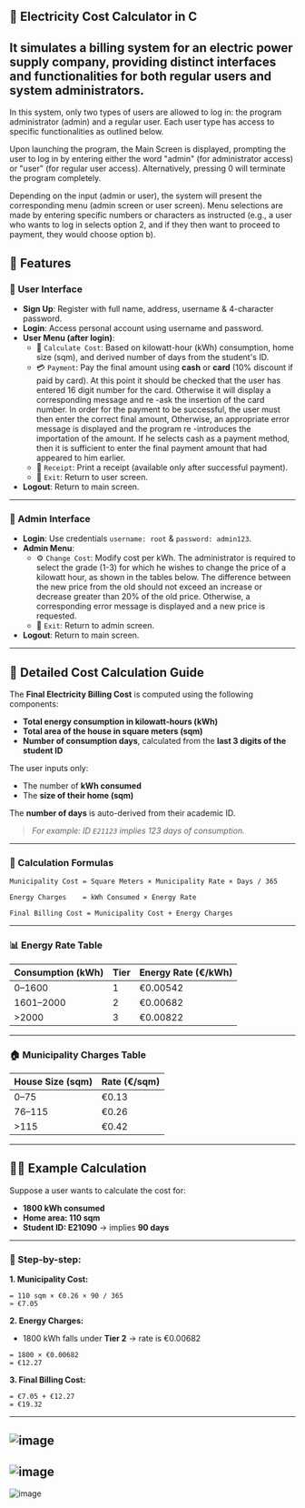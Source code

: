 ## 🔌 Electricity Cost Calculator in C
It simulates a billing system for an electric power supply company, providing distinct interfaces and functionalities for both regular users and system administrators.
---
In this system, only two types of users are allowed to log in: the program administrator (admin) and a regular user. Each user type has access to specific functionalities as outlined below.

Upon launching the program, the Main Screen is displayed, prompting the user to log in by entering either the word "admin" (for administrator access) or "user" (for regular user access). Alternatively, pressing 0 will terminate the program completely.

Depending on the input (admin or user), the system will present the corresponding menu (admin screen or user screen). Menu selections are made by entering specific numbers or characters as instructed (e.g., a user who wants to log in selects option 2, and if they then want to proceed to payment, they would choose option b).
## 📌 Features

### 👤 User Interface

- **Sign Up**: Register with full name, address, username & 4-character password.
- **Login**: Access personal account using username and password.
- **User Menu (after login)**:
  - 🔢 `Calculate Cost`: Based on kilowatt-hour (kWh) consumption, home size (sqm), and derived number of days from the student's ID.
  - 💳 `Payment`: Pay the final amount using **cash** or **card** (10% discount if paid by card). At this point it should be checked that the user has entered 16 digit number for the card. Otherwise it will display a corresponding message and re -ask the insertion of the card number. In order for the payment to be successful, the user must then enter the correct final amount, Otherwise, an appropriate error message is displayed and the program re -introduces the importation of the amount. If he selects cash as a payment method, then it is sufficient to enter the final payment amount that had appeared to him earlier.
  - 🧾 `Receipt`: Print a receipt (available only after successful payment).
  - 🚪 `Exit`: Return to user screen.
- **Logout**: Return to main screen.

---

### 🔐 Admin Interface

- **Login**: Use credentials `username: root` & `password: admin123`.
- **Admin Menu**:
  - ⚙️ `Change Cost`: Modify cost per kWh. The administrator is required to select the grade (1-3) for which he wishes to change the price of a kilowatt hour, as shown in the tables below. The difference between the new price from the old should not exceed an increase or decrease greater than 20% of the old price.
Otherwise, a corresponding error message is displayed and a new price is requested.
  - 🚪 `Exit`: Return to admin screen.
- **Logout**: Return to main screen.

---
## 🧮 Detailed Cost Calculation Guide

The **Final Electricity Billing Cost** is computed using the following components:

- **Total energy consumption in kilowatt-hours (kWh)**
- **Total area of the house in square meters (sqm)**
- **Number of consumption days**, calculated from the **last 3 digits of the student ID**

The user inputs only:
- The number of **kWh consumed**
- The **size of their home (sqm)**

The **number of days** is auto-derived from their academic ID.  
> *For example: ID `E21123` implies 123 days of consumption.*

---

### 🧾 Calculation Formulas

```
Municipality Cost = Square Meters × Municipality Rate × Days / 365

Energy Charges    = kWh Consumed × Energy Rate

Final Billing Cost = Municipality Cost + Energy Charges
```

---

### 📊 Energy Rate Table

| Consumption (kWh) | Tier | Energy Rate (€/kWh) |
|-------------------|------|---------------------|
| 0–1600            | 1    | €0.00542            |
| 1601–2000         | 2    | €0.00682            |
| >2000             | 3    | €0.00822            |

---

### 🏠 Municipality Charges Table

| House Size (sqm) | Rate (€/sqm) |
|------------------|--------------|
| 0–75             | €0.13        |
| 76–115           | €0.26        |
| >115             | €0.42        |

---

## 🧑‍🏫 Example Calculation

Suppose a user wants to calculate the cost for:

- **1800 kWh consumed**
- **Home area: 110 sqm**
- **Student ID: E21090** → implies **90 days**

---

### 🔢 Step-by-step:

**1. Municipality Cost:**

```
= 110 sqm × €0.26 × 90 / 365
≈ €7.05
```

**2. Energy Charges:**

- 1800 kWh falls under **Tier 2** → rate is €0.00682

```
= 1800 × €0.00682
= €12.27
```

**3. Final Billing Cost:**

```
= €7.05 + €12.27
= €19.32
```

---
![image](https://github.com/user-attachments/assets/cda677c9-883e-4664-b79e-3486e8c4fcdd) 
---

![image](https://github.com/user-attachments/assets/fee40f5d-4f28-494b-a45d-2417c9999157)
---

![image](https://github.com/user-attachments/assets/32b46b4b-f8b6-4a22-a1b1-965efc95f53b)

